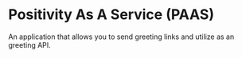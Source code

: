 # Positivity As A Service (PAAS)

An application that allows you to send greeting links and utilize as an greeting API.

